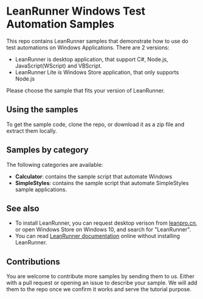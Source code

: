 # LeanRunner Windows Test Automation Samples

This repo contains LeanRunner samples that demonstrate how to use do test automations on Windows Applications. There are 2 versions:
* LeanRunner is desktop application, that support C#, Node.js, JavaScript(WScript) and VBScript.
* LeanRunner Lite is Windows Store application, that only supports Node.js

Please choose the sample that fits your version of LeanRunner.

## Using the samples

To get the sample code, clone the repo, or download it as a zip file and extract them locally.

## Samples by category
The following categories are available:
* **Calculator**: contains the sample script that automate Windows 
* **SimpleStyles**: contains the sample script that automate SimpleStyles sample applications.

## See also
* To install LeanRunner, you can request desktop verison from [leanpro.cn](http://leanpro.cn), or open Windows Store on Windows 10, and search for "LeanRunner".
* You can read [LeanRunner documentation](https://legacy.gitbook.com/book/cuketest/leanrunner-user-guide/details) online without installing LeanRunner.

## Contributions

You are welcome to contribute more samples by sending them to us. Either with a pull request or opening an issue to describe your sample. 
We will add them to the repo once we confirm it works and serve the tutorial purpose. 
